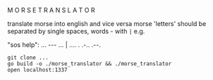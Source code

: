 M O R S E  T R A N S L A T O R

translate morse into english and vice versa
morse 'letters' should be separated by single spaces, words - with `|`
e.g.

"sos help": ... --- ... | .... . .-.. .--.


```
git clone ...
go build -o ./morse_translator && ./morse_translator
open localhost:1337
```
